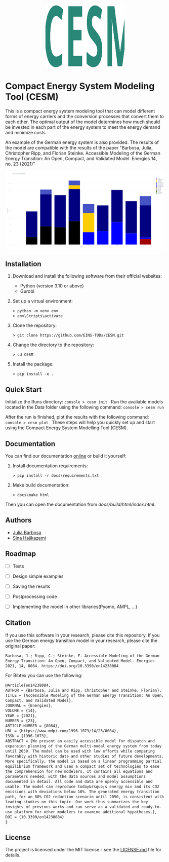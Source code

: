 <p align="center">
  <img src="images/logo.svg" width="250" height="200" alt="Logo">
</p>

# Compact Energy System Modeling Tool (CESM)
This is a compact energy system modeling tool that can model different forms of energy carriers and the conversion processes that convert them to each other. 
The optimal output of the model determines how much should be invested in each part of the energy system to meet the energy demand and minimize costs.

An example of the German energy system is also provided. The results of the model are compatible with the results of the paper "Barbosa, Julia, Christopher Ripp, and Florian Steinke. Accessible Modeling of the German Energy Transition: An Open, Compact, and Validated Model. Energies 14, no. 23 (2021)"

![image description](images/plot.png)

## Installation
1. Download and install the following software from their official websites:
   - Python (version 3.10 or above)
   - Gurobi

2. Set up a virtual environment:
   ```console
   > python -m venv env
   > env\Scripts\activate

3. Clone the repository:
	```console
	> git clone https://github.com/EINS-TUDa/CESM.git
	```
4. Change the directory to the repository:
	```console
	> cd CESM
	```

5. Install the package:
	```console
	> pip install -e .
	```

## Quick Start
Initialize the Runs directory:
	```console
	> cesm init
	```
Run the available models located in the Data folder using the following command:
	```console
	> cesm run
	```

After the run is finished, plot the results with the following command:
	```console
	> cesm plot
	```
These steps will help you quickly set up and start using the Compact Energy System Modelling Tool (CESM).

## Documentation
You can find our documentation [online](https://cesm.readthedocs.io/en/latest/)
or build it yourself:

1. Install documentation requirements:
	```console 
	> pip install -r docs\requirements.txt
	```
2. Make build documentation:
	```console
	> docs\make html
	```

Then you can open the documentation from *docs/build/html/index.html*.


## Authors
- [Julia Barbosa](https://github.com/JP-Barbosa)
- [Sina Hajikazemi](https://github.com/SinaHKazemi)

## Roadmap
- [ ] Tests
- [ ] Design simple examples
- [ ] Saving the results
- [ ] Postprocessing code
- [ ] Implementing the model in other libraries(Pyomo, AMPL, ...)


## Citation
If you use this software in your research, please cite this repository.
If you use the German energy transition model in your research, please cite the original paper:

    Barbosa, J.; Ripp, C.; Steinke, F. Accessible Modeling of the German Energy Transition: An Open, Compact, and Validated Model. Energies 2021, 14, 8084. https://doi.org/10.3390/en14238084

For Bibtex you can use the following:

	@Article{en14238084,
	AUTHOR = {Barbosa, Julia and Ripp, Christopher and Steinke, Florian},
	TITLE = {Accessible Modeling of the German Energy Transition: An Open, Compact, and Validated Model},
	JOURNAL = {Energies},
	VOLUME = {14},
	YEAR = {2021},
	NUMBER = {23},
	ARTICLE-NUMBER = {8084},
	URL = {https://www.mdpi.com/1996-1073/14/23/8084},
	ISSN = {1996-1073},
	ABSTRACT = {We present an easily accessible model for dispatch and expansion planning of the German multi-modal energy system from today until 2050. The model can be used with low efforts while comparing favorably with historic data and other studies of future developments. More specifically, the model is based on a linear programming partial equilibrium framework and uses a compact set of technologies to ease the comprehension for new modelers. It contains all equations and parameters needed, with the data sources and model assumptions documented in detail. All code and data are openly accessible and usable. The model can reproduce today&rsquo;s energy mix and its CO2 emissions with deviations below 10%. The generated energy transition path, for an 80% CO2 reduction scenario until 2050, is consistent with leading studies on this topic. Our work thus summarizes the key insights of previous works and can serve as a validated and ready-to-use platform for other modelers to examine additional hypotheses.},
	DOI = {10.3390/en14238084}
	}

## License
The project is licensed under the MIT license - see the [LICENSE.md](LICENSE.md) file for details.

